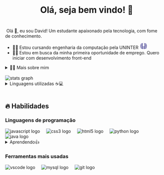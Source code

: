 <!--título-->
<div id="user-content-toc">
  <ul align="center">
    <summary><h1 style="display: inline-block">Olá, seja bem vindo! 👋</h1></summary>
</div>

###

<!-- Presentation -->
<p>
  Olá 👋, eu sou David! Um estudante apaixonado pela tecnologia, com fome de conhecimento.

  - 👨‍🎓 Estou cursando engenharia da computação pela UNINTER <a href="https://www.uninter.com/"> <img src="imagens/UNINTER2.png" height="20"> </a>
  - 👨‍💻 Estou em busca da minha primeira oportunidade de emprego. Quero iniciar com desenvolvimento front-end
</p>

<!-- Dropdown -->
<details>
  <summary>👨‍💻 Mais sobre mim</summary>

  - 💬 Tenho 22 anos e atualmente moro no Brasil. Tenho muito interesse em tecnologia e por isso me dedico a aprender tudo que for possível. Além da faculdade de engenharia da computação, estou atualmente me dedicando a cursos de JavaScript, HTML e CSS. Tenho interesse de continuar estudando Python, SQL, C, C++ e  C#. Tenho interesse em trabalhar com front-end, mas futuramente vou aprender mais sobre desenvolvimento full stack.

  - ⚡ Estou com mais interesse em livros ultimamente, mas também leio mangás e quadrinhos, além de gostar de assistir animações, treinar e jogar.
</details><br>

<!-- Links -->
<!-- [![Youtube](https://img.shields.io/badge/YouTube-FF0000?style=for-the-badge&logo=youtube&logoColor=white)](https://www.youtube.com/channel/UC177sCc63-aazx2T3n1LGWg)
[![Instagram](https://img.shields.io/badge/Instagram-E4405F?style=for-the-badge&logo=instagram&logoColor=white)](https://www.instagram.com/toquinhaman/)
[![LinkedIn](https://img.shields.io/badge/LinkedIn-0077B5?style=for-the-badge&logo=linkedin&logoColor=white)](https://www.linkedin.com/in/christian-oliveira-925532257/)
[![Kaggle](https://img.shields.io/badge/Kaggle-20BEFF?style=for-the-badge&logo=Kaggle&logoColor=white)](https://www.kaggle.com/variablebee) -->

<!-- GithubStats -->
<!-- ![David-R-Cardoso GitHub stats](https://github-readme-stats.vercel.app/api?username=David-R-Cardoso&show_icons=true&theme=dark) -->

<img src="https://github-readme-stats.vercel.app/api?username=David-R-Cardoso&hide_title=false&hide_rank=false&show_icons=true&include_all_commits=true&count_private=true&disable_animations=false&theme=dark&locale=en&hide_border=false&order=1" height="150" alt="stats graph"  />

<details>

  <summary>Linguagens utilizadas ☕💻</summary>

<!-- [![Top Langs](https://github-readme-stats.vercel.app/api/top-langs/?username=David-R-Cardoso)](https://github.com/anuraghazra/github-readme-stats) -->

 <img src="https://github-readme-stats.vercel.app/api/top-langs?username=David-R-Cardoso&locale=en&hide_title=false&layout=compact&card_width=320&langs_count=5&theme=dark&hide_border=false&order=2" height="150" alt="languages graph"  />

</details><br>


<!-- Portfolio -->
<!--## Portfolio:
 - [Python - Exploratory data analysis](https://github.com/VariableBee/EDA_Loggi)
- [Google Data Studio - COVID-19 Interactive Dashboard](https://github.com/VariableBee/COVID_19_DASHBOARD)
- [SQL - Querying and analyzing data with AWS Athena](https://github.com/VariableBee/AWS_Athena_Queries)
- [C - Registration and query system](https://github.com/VariableBee/Cartorio) -->

<!-- GIF -->
<!-- <p align="left">
  <img align="center" src="https://github.com/VariableBee/VariableBee/assets/77739311/4e9f41af-6b57-49a7-b15a-74322e96b4d7" alt="Imagem">
</p> -->

## 🔥 Habilidades

<!-- Skills: Programming Languages -->
<div align="left">
    <h3>Linguagens de programação</h3>
  <img src="https://cdn.jsdelivr.net/gh/devicons/devicon/icons/javascript/javascript-original.svg" height="35" alt="javascript logo"  />
  <img width="12" />
  <img src="https://cdn.jsdelivr.net/gh/devicons/devicon/icons/css3/css3-original.svg" height="35" alt="css3 logo"  />
  <img width="12" />
  <img src="https://cdn.jsdelivr.net/gh/devicons/devicon/icons/html5/html5-original.svg" height="35" alt="html5 logo"  />
  <img width="12" />
  <img src="https://cdn.jsdelivr.net/gh/devicons/devicon/icons/python/python-original.svg" height="35" alt="python logo"  />
  <img width="12" />
  <img src="https://cdn.jsdelivr.net/gh/devicons/devicon/icons/java/java-original.svg" height="35" alt="java logo"  />

<details>
    <summary>Aprendendo👍</summary>
    <!-- <img width="12" /> -->
    <img width="12" />
    <img src="https://cdn.jsdelivr.net/gh/devicons/devicon/icons/c/c-original.svg" height="35" alt="c logo"  />
    <img width="12" />
    <img src="https://cdn.jsdelivr.net/gh/devicons/devicon/icons/cplusplus/cplusplus-original.svg" height="35" alt="cplusplus logo"  />
    <img width="12" />
    <img src="https://cdn.jsdelivr.net/gh/devicons/devicon/icons/csharp/csharp-original.svg" height="35" alt="csharp logo"  />
  </details>
</div>

<div align="left">
<h3>Ferramentas mais usadas</h3>
  <img src="https://cdn.jsdelivr.net/gh/devicons/devicon/icons/vscode/vscode-original.svg" height="40" alt="vscode logo"  />
  <img width="12" />
  <img src="https://cdn.jsdelivr.net/gh/devicons/devicon/icons/mysql/mysql-original.svg" height="40" alt="mysql logo"  />
  <img width="12" />
  <img src="https://cdn.jsdelivr.net/gh/devicons/devicon/icons/git/git-original.svg" height="40" alt="git logo"  />
</div>

###
